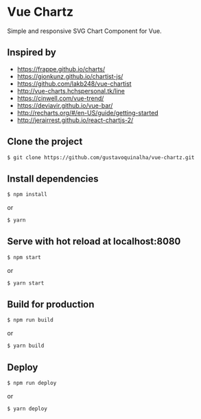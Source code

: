 # Vue Chartz
Simple and responsive SVG Chart Component for Vue.

## Inspired by
- https://frappe.github.io/charts/
- https://gionkunz.github.io/chartist-js/
- https://github.com/lakb248/vue-chartist
- http://vue-charts.hchspersonal.tk/line
- https://cinwell.com/vue-trend/
- https://deviavir.github.io/vue-bar/
- http://recharts.org/#/en-US/guide/getting-started
- http://jerairrest.github.io/react-chartjs-2/

## Clone the project

``` bash
$ git clone https://github.com/gustavoquinalha/vue-chartz.git
```

## Install dependencies
``` bash
$ npm install
```
or
``` bash
$ yarn
```

## Serve with hot reload at localhost:8080
``` bash
$ npm start
```
or 
``` bash
$ yarn start
```

## Build for production
``` bash
$ npm run build
```
or
``` bash
$ yarn build
```

## Deploy
``` bash
$ npm run deploy
```
or
``` bash
$ yarn deploy
```
